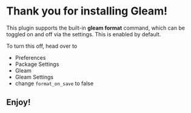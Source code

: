 # Thank you for installing Gleam!

This plugin supports the built-in **gleam format** command, which can be toggled on and off via the settings. This is enabled by default.

To turn this off, head over to

- Preferences
- Package Settings
- Gleam
- Gleam Settings
- change `format_on_save` to false

## Enjoy!
